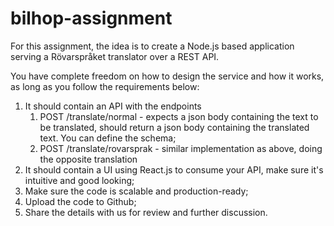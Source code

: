 # bilhop-assignment

For this assignment, the idea is to create a Node.js based application serving a Rövarspråket translator over a REST API.

You have complete freedom on how to design the service and how it works, as long as you follow the requirements below:

1. It should contain an API with the endpoints
   1. POST /translate/normal - expects a json body containing the text to be translated, should return a json body containing the translated text. You can define the schema;
   2. POST /translate/rovarsprak - similar implementation as above, doing the opposite translation
2. It should contain a UI using React.js to consume your API, make sure it's intuitive and good looking;
3. Make sure the code is scalable and production-ready;
4. Upload the code to Github;
5. Share the details with us for review and further discussion.